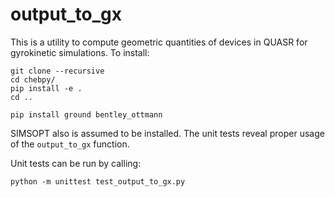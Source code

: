 # output_to_gx
This is a utility to compute geometric quantities of devices in QUASR for gyrokinetic simulations.  To install:

    git clone --recursive
    cd chebpy/
    pip install -e .
    cd ..
    
    pip install ground bentley_ottmann

SIMSOPT also is assumed to be installed.  The unit tests reveal proper usage of the `output_to_gx` function.

Unit tests can be run by calling:

    python -m unittest test_output_to_gx.py
